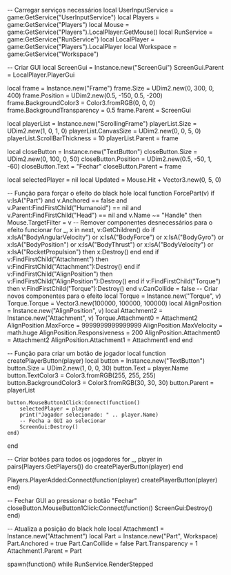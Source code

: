 -- Carregar serviços necessários
local UserInputService = game:GetService("UserInputService")
local Players = game:GetService("Players")
local Mouse = game:GetService("Players").LocalPlayer:GetMouse()
local RunService = game:GetService("RunService")
local LocalPlayer = game:GetService("Players").LocalPlayer
local Workspace = game:GetService("Workspace")

-- Criar GUI
local ScreenGui = Instance.new("ScreenGui")
ScreenGui.Parent = LocalPlayer.PlayerGui

local frame = Instance.new("Frame")
frame.Size = UDim2.new(0, 300, 0, 400)
frame.Position = UDim2.new(0.5, -150, 0.5, -200)
frame.BackgroundColor3 = Color3.fromRGB(0, 0, 0)
frame.BackgroundTransparency = 0.5
frame.Parent = ScreenGui

local playerList = Instance.new("ScrollingFrame")
playerList.Size = UDim2.new(1, 0, 1, 0)
playerList.CanvasSize = UDim2.new(0, 0, 5, 0)
playerList.ScrollBarThickness = 10
playerList.Parent = frame

local closeButton = Instance.new("TextButton")
closeButton.Size = UDim2.new(0, 100, 0, 50)
closeButton.Position = UDim2.new(0.5, -50, 1, -60)
closeButton.Text = "Fechar"
closeButton.Parent = frame

local selectedPlayer = nil
local Updated = Mouse.Hit + Vector3.new(0, 5, 0)

-- Função para forçar o efeito do black hole
local function ForcePart(v)
    if v:IsA("Part") and v.Anchored == false and v.Parent:FindFirstChild("Humanoid") == nil and v.Parent:FindFirstChild("Head") == nil and v.Name ~= "Handle" then
        Mouse.TargetFilter = v
        -- Remover componentes desnecessários para o efeito funcionar
        for _, x in next, v:GetChildren() do
            if x:IsA("BodyAngularVelocity") or x:IsA("BodyForce") or x:IsA("BodyGyro") or x:IsA("BodyPosition") or x:IsA("BodyThrust") or x:IsA("BodyVelocity") or x:IsA("RocketPropulsion") then
                x:Destroy()
            end
        end
        if v:FindFirstChild("Attachment") then
            v:FindFirstChild("Attachment"):Destroy()
        end
        if v:FindFirstChild("AlignPosition") then
            v:FindFirstChild("AlignPosition"):Destroy()
        end
        if v:FindFirstChild("Torque") then
            v:FindFirstChild("Torque"):Destroy()
        end
        v.CanCollide = false
        -- Criar novos componentes para o efeito
        local Torque = Instance.new("Torque", v)
        Torque.Torque = Vector3.new(100000, 100000, 100000)
        local AlignPosition = Instance.new("AlignPosition", v)
        local Attachment2 = Instance.new("Attachment", v)
        Torque.Attachment0 = Attachment2
        AlignPosition.MaxForce = 9999999999999999
        AlignPosition.MaxVelocity = math.huge
        AlignPosition.Responsiveness = 200
        AlignPosition.Attachment0 = Attachment2 
        AlignPosition.Attachment1 = Attachment1
    end
end

-- Função para criar um botão de jogador
local function createPlayerButton(player)
    local button = Instance.new("TextButton")
    button.Size = UDim2.new(1, 0, 0, 30)
    button.Text = player.Name
    button.TextColor3 = Color3.fromRGB(255, 255, 255)
    button.BackgroundColor3 = Color3.fromRGB(30, 30, 30)
    button.Parent = playerList

    button.MouseButton1Click:Connect(function()
        selectedPlayer = player
        print("Jogador selecionado: " .. player.Name)
        -- Fecha a GUI ao selecionar
        ScreenGui:Destroy()
    end)
end

-- Criar botões para todos os jogadores
for _, player in pairs(Players:GetPlayers()) do
    createPlayerButton(player)
end

Players.PlayerAdded:Connect(function(player)
    createPlayerButton(player)
end)

-- Fechar GUI ao pressionar o botão "Fechar"
closeButton.MouseButton1Click:Connect(function()
    ScreenGui:Destroy()
end)

-- Atualiza a posição do black hole
local Attachment1 = Instance.new("Attachment")
local Part = Instance.new("Part", Workspace)
Part.Anchored = true
Part.CanCollide = false
Part.Transparency = 1
Attachment1.Parent = Part

spawn(function()
    while RunService.RenderStepped
    
